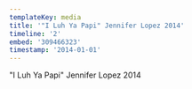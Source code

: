 ```yaml
---
templateKey: media
title: '"I Luh Ya Papi" Jennifer Lopez 2014'
timeline: '2'
embed: '309466323'
timestamp: '2014-01-01'
---
```

"I Luh Ya Papi" Jennifer Lopez 2014

